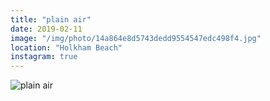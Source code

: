 ```yaml
---
title: "plain air"
date: 2019-02-11
image: "/img/photo/14a864e8d5743dedd9554547edc498f4.jpg"
location: "Holkham Beach"
instagram: true
---
```


![plain air](/img/photo/14a864e8d5743dedd9554547edc498f4.jpg)
